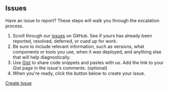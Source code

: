 ## Issues

Have an issue to report? These steps will walk you through the escalation process.

1. Scroll through our [issues]({{site.github.issues.open}}) on GitHub. See if yours has already been reported, resolved, deferred, or cued up for work.
2. Be sure to include relevant information, such as versions, what components or tools you use, when it was deployed, and anything else that will help diagnostically.
3. Use [Gist](http://gist.github.com) to share code snippets and pastes with us. Add the link to your Gist page in the issue's comments. (optional)
4. When you're ready, click the button below to create your issue.

<a type="button" class="btn gray" href="{{site.github.repo}}/issues/new" target="_blank">Create Issue</a>
